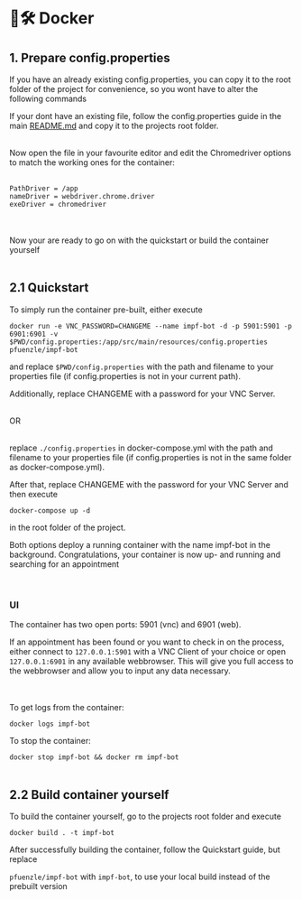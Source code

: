 # 🐋🛠 Docker

## 1. Prepare config.properties

If you have an already existing config.properties, you can copy it to the root folder of the project for convenience, so you wont have to alter the following commands

If your dont have an existing file, follow the config.properties guide in the main [README.md](https://github.com/TobseF/impf-bot/blob/master/README.md) and copy it to the projects root folder.

<br>
Now open the file in your favourite editor and edit the Chromedriver options to match the working ones for the container:
<br><br>

```
PathDriver = /app
nameDriver = webdriver.chrome.driver
exeDriver = chromedriver
```
<br><br>
Now your are ready to go on with the quickstart or build the container yourself
<br><br>

## 2.1 Quickstart

To simply run the container pre-built, either execute

```docker run -e VNC_PASSWORD=CHANGEME --name impf-bot -d -p 5901:5901 -p 6901:6901 -v $PWD/config.properties:/app/src/main/resources/config.properties pfuenzle/impf-bot```

and replace ```$PWD/config.properties``` with the path and filename to your properties file (if config.properties is not in your current path).

Additionally, replace CHANGEME with a password for your VNC Server.
<br><br>

OR 
<br><br>

replace ```./config.properties``` in docker-compose.yml with the path and filename to your properties file (if config.properties is not in the same folder as docker-compose.yml).

After that, replace CHANGEME with the password for your VNC Server and then execute 

```docker-compose up -d```

in the root folder of the project. 


Both options deploy a running container with the name impf-bot in the background.
Congratulations, your container is now up- and running and searching for an appointment  

<br>

### UI  

The container has two open ports: 5901 (vnc) and 6901 (web).

If an appointment has been found or you want to check in on the process, 
either connect to ```127.0.0.1:5901``` with a VNC Client of your choice
or
open ```127.0.0.1:6901``` in any available webbrowser. This will give you full access to the webbrowser and allow you to input any data necessary.

<br><br>
To get logs from the container:

```docker logs impf-bot```

To stop the container:

```docker stop impf-bot && docker rm impf-bot```
<br><br>

## 2.2 Build container yourself

To build the container yourself, go to the projects root folder and execute

```docker build . -t impf-bot```

After successfully building the container, follow the Quickstart guide, but replace 

```pfuenzle/impf-bot``` with ```impf-bot```, to use your local build instead of the prebuilt version
